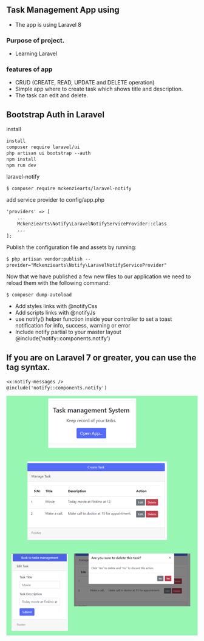 ## Task Management App using 

- The app is using Laravel 8

### Purpose of project.
- Learning Laravel

### features of app
- CRUD (CREATE, READ, UPDATE and DELETE operation)
- Simple app where to create task which shows title and description.
- The task can edit and delete.

## Bootstrap Auth in Laravel

install 
```code
install 
composer require laravel/ui
php artisan ui bootstrap --auth
npm install
npm run dev
```

laravel-notify 
```code
$ composer require mckenziearts/laravel-notify
```
add service provider to config/app.php

```code
'providers' => [
    ...
    Mckenziearts\Notify\LaravelNotifyServiceProvider::class
    ...
];
```
Publish the configuration file and assets by running:
```code
$ php artisan vendor:publish --provider="Mckenziearts\Notify\LaravelNotifyServiceProvider"
```
Now that we have published a few new files to our application we need to reload them with the following command:
```code
$ composer dump-autoload
```
- Add styles links with @notifyCss
- Add scripts links with @notifyJs
- use notify() helper function inside your controller to set a toast notification for info, success, warning or error
- Include notify partial to your master layout @include('notify::components.notify')
## If you are on Laravel 7 or greater, you can use the tag syntax.
```code
<x:notify-messages />
@include('notify::components.notify')
```


![Task Management](public/uploads/task-management.png)